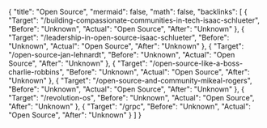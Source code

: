 {
	"title": "Open Source",
	"mermaid": false,
	"math": false,
	"backlinks": [
		{
			"Target": "/building-compassionate-communities-in-tech-isaac-schlueter",
			"Before": "Unknown",
			"Actual": "Open Source",
			"After": "Unknown"
		},
		{
			"Target": "/leadership-in-open-source-isaac-schlueter",
			"Before": "Unknown",
			"Actual": "Open Source",
			"After": "Unknown"
		},
		{
			"Target": "/open-source-jan-lehnardt",
			"Before": "Unknown",
			"Actual": "Open Source",
			"After": "Unknown"
		},
		{
			"Target": "/open-source-like-a-boss-charlie-robbins",
			"Before": "Unknown",
			"Actual": "Open Source",
			"After": "Unknown"
		},
		{
			"Target": "/open-source-and-community-mikeal-rogers",
			"Before": "Unknown",
			"Actual": "Open Source",
			"After": "Unknown"
		},
		{
			"Target": "/revolution-os",
			"Before": "Unknown",
			"Actual": "Open Source",
			"After": "Unknown"
		},
		{
			"Target": "/grpc",
			"Before": "Unknown",
			"Actual": "Open Source",
			"After": "Unknown"
		}
	]
}

